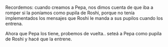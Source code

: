 Recordemos: cuando creamos a Pepa, nos dimos cuenta de que iba a romper si la poníamos como pupila de Roshi, porque no tenía implementados los mensajes que Roshi le manda a sus pupilos cuando los entrena.

Ahora que Pepa los tiene, probemos de vuelta.. seteá a Pepa como pupila de Roshi y hacé que la entrene.

